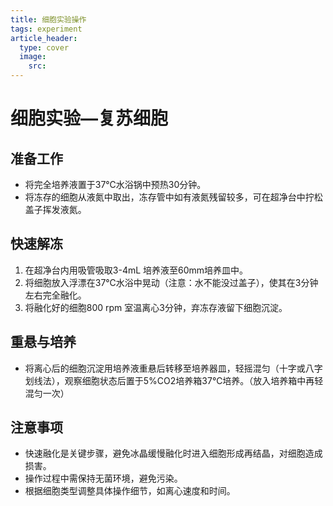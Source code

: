 ```yaml
---
title: 细胞实验操作
tags: experiment
article_header:
  type: cover
  image:
    src: 
---
```




# 细胞实验—复苏细胞

## 准备工作

- 将完全培养液置于37℃水浴锅中预热30分钟。
- 将冻存的细胞从液氮中取出，冻存管中如有液氮残留较多，可在超净台中拧松盖子挥发液氮。

## 快速解冻

1. 在超净台内用吸管吸取3-4mL 培养液至60mm培养皿中。
2. 将细胞放入浮漂在37℃水浴中晃动（注意：水不能没过盖子），使其在3分钟左右完全融化。
3. 将融化好的细胞800 rpm 室温离心3分钟，弃冻存液留下细胞沉淀。

## 重悬与培养

- 将离心后的细胞沉淀用培养液重悬后转移至培养器皿，轻摇混匀（十字或八字划线法），观察细胞状态后置于5%CO2培养箱37℃培养。（放入培养箱中再轻混匀一次）

## 注意事项

- 快速融化是关键步骤，避免冰晶缓慢融化时进入细胞形成再结晶，对细胞造成损害。
- 操作过程中需保持无菌环境，避免污染。
- 根据细胞类型调整具体操作细节，如离心速度和时间。
